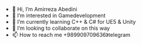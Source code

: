 - 👋 Hi, I’m Amirreza Abedini
- 👀 I’m interested in Gamedevelopment
- 🌱 I’m currently learning C++ & C# for UE5 & Unity
- 🤝 I’m looking to collaborate on this way
- 📫 How to reach me +989909709636》telegram
